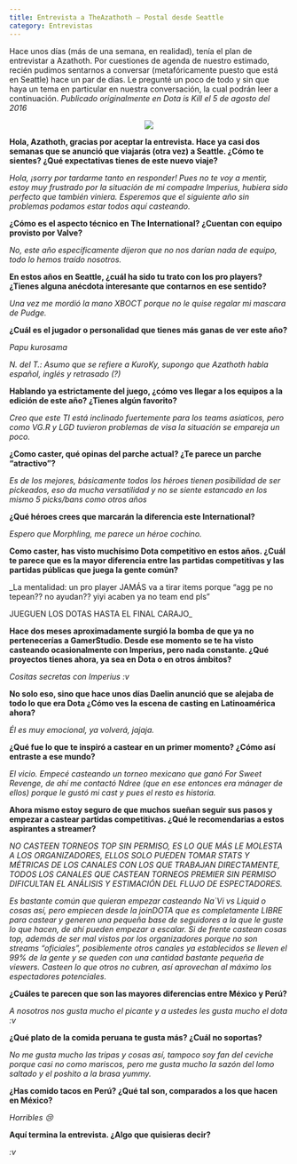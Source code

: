 ```yaml
---
title: Entrevista a TheAzathoth — Postal desde Seattle
category: Entrevistas
---
```


Hace unos días (más de una semana, en realidad), tenía el plan de entrevistar a Azathoth. Por cuestiones de agenda de nuestro estimado, recién pudimos sentarnos a conversar (metafóricamente puesto que está en Seattle) hace un par de días. Le pregunté un poco de todo y sin que haya un tema en particular en nuestra conversación, la cual podrán leer a continuación. _Publicado originalmente en Dota is Kill el 5 de agosto del 2016_

<p align="center">
  <img src="http://pawpaw.me/images/posts/azathoth-patrick.jpg">
</p>

**Hola, Azathoth, gracias por aceptar la entrevista. Hace ya casi dos semanas que se anunció que viajarás (otra vez) a Seattle. ¿Cómo te sientes? ¿Qué expectativas tienes de este nuevo viaje?**

_Hola, ¡sorry por tardarme tanto en responder! Pues no te voy a mentir, estoy muy frustrado por la situación de mi compadre Imperius, hubiera sido perfecto que también viniera. Esperemos que el siguiente año sin problemas podamos estar todos aquí casteando._

**¿Cómo es el aspecto técnico en The International? ¿Cuentan con equipo provisto por Valve?**

_No, este año específicamente dijeron que no nos darían nada de equipo, todo lo hemos traído nosotros._

**En estos años en Seattle, ¿cuál ha sido tu trato con los pro players? ¿Tienes alguna anécdota interesante que contarnos en ese sentido?**

_Una vez me mordió la mano XBOCT porque no le quise regalar mi mascara de Pudge._

**¿Cuál es el jugador o personalidad que tienes más ganas de ver este año?**

_Papu kurosama_

_N. del T.: Asumo que se refiere a KuroKy, supongo que Azathoth habla español, inglés y retrasado (?)_

**Hablando ya estrictamente del juego, ¿cómo ves llegar a los equipos a la edición de este año? ¿Tienes algún favorito?**

_Creo que este TI está inclinado fuertemente para los teams asiaticos, pero como VG.R y LGD tuvieron problemas de visa la situación se empareja un poco._

**¿Como caster, qué opinas del parche actual? ¿Te parece un parche “atractivo”?**

_Es de los mejores, básicamente todos los héroes tienen posibilidad de ser pickeados, eso da mucha versatilidad y no se siente estancado en los mismo 5 picks/bans como otros años_

**¿Qué héroes crees que marcarán la diferencia este International?**

_Espero que Morphling, me parece un héroe cochino._

**Como caster, has visto muchísimo Dota competitivo en estos años. ¿Cuál te parece que es la mayor diferencia entre las partidas competitivas y las partidas públicas que juega la gente común?**

_La mentalidad: un pro player JAMÁS va a tirar items porque “agg pe no tepean?? no ayudan?? yiyi acaben ya no team end pls”

JUEGUEN LOS DOTAS HASTA EL FINAL CARAJO_

**Hace dos meses aproximadamente surgió la bomba de que ya no pertenecerías a GamerStudio. Desde ese momento se te ha visto casteando ocasionalmente con Imperius, pero nada constante. ¿Qué proyectos tienes ahora, ya sea en Dota o en otros ámbitos?**

_Cositas secretas con Imperius :v_

**No solo eso, sino que hace unos días Daelin anunció que se alejaba de todo lo que era Dota ¿Cómo ves la escena de casting en Latinoamérica ahora?**

_Él es muy emocional, ya volverá, jajaja._

**¿Qué fue lo que te inspiró a castear en un primer momento? ¿Cómo así entraste a ese mundo?**

_El vicio. Empecé casteando un torneo mexicano que ganó For Sweet Revenge, de ahí me contactó Ndree (que en ese entonces era mánager de ellos) porque le gustó mi cast y pues el resto es historia._

**Ahora mismo estoy seguro de que muchos sueñan seguir sus pasos y empezar a castear partidas competitivas. ¿Qué le recomendarias a estos aspirantes a streamer?**

_NO CASTEEN TORNEOS TOP SIN PERMISO, ES LO QUE MÁS LE MOLESTA A LOS ORGANIZADORES, ELLOS SOLO PUEDEN TOMAR STATS Y MÉTRICAS DE LOS CANALES CON LOS QUE TRABAJAN DIRECTAMENTE, TODOS LOS CANALES QUE CASTEAN TORNEOS PREMIER SIN PERMISO DIFICULTAN EL ANÁLISIS Y ESTIMACIÓN DEL FLUJO DE ESPECTADORES._

_Es bastante común que quieran empezar casteando Na`Vi vs Liquid o cosas así, pero empiecen desde la joinDOTA que es completamente LIBRE para castear y generen una pequeña base de seguidores a la que le guste lo que hacen, de ahí pueden empezar a escalar. Si de frente castean cosas top, además de ser mal vistos por los organizadores porque no son streams “oficiales”, posiblemente otros canales ya establecidos se lleven el 99% de la gente y se queden con una cantidad bastante pequeña de viewers. Casteen lo que otros no cubren, así aprovechan al máximo los espectadores potenciales._

**¿Cuáles te parecen que son las mayores diferencias entre México y Perú?**

_A nosotros nos gusta mucho el picante y a ustedes les gusta mucho el dota :v_

**¿Qué plato de la comida peruana te gusta más? ¿Cuál no soportas?**

_No me gusta mucho las tripas y cosas así, tampoco soy fan del ceviche porque casi no como mariscos, pero me gusta mucho la sazón del lomo saltado y el poshito a la brasa yummy._

**¿Has comido tacos en Perú? ¿Qué tal son, comparados a los que hacen en México?**

_Horribles 😢_

**Aquí termina la entrevista. ¿Algo que quisieras decir?**

_:v_